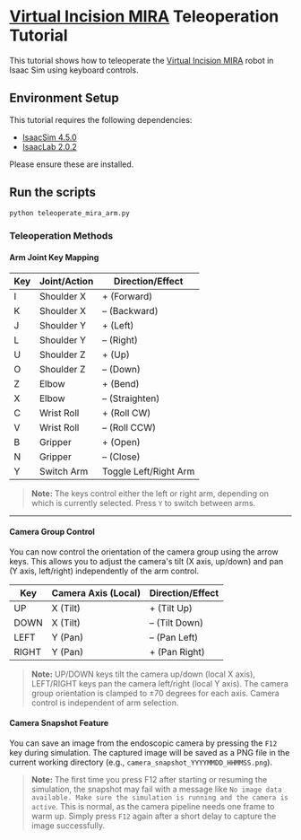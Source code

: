 # [Virtual Incision MIRA](https://virtualincision.com/mira/) Teleoperation Tutorial

This tutorial shows how to teleoperate the [Virtual Incision MIRA](https://virtualincision.com/mira/) robot in Isaac Sim using keyboard controls.

## Environment Setup

This tutorial requires the following dependencies:
- [IsaacSim 4.5.0](https://docs.isaacsim.omniverse.nvidia.com/4.5.0/index.html)
- [IsaacLab 2.0.2](https://isaac-sim.github.io/IsaacLab/v2.0.2/index.html)

Please ensure these are installed.

## Run the scripts

```sh
python teleoperate_mira_arm.py
```

### Teleoperation Methods

#### Arm Joint Key Mapping

| Key   | Joint/Action   | Direction/Effect      |
|-------|---------------|-----------------------|
| I     | Shoulder X    | + (Forward)           |
| K     | Shoulder X    | – (Backward)          |
| J     | Shoulder Y    | + (Left)              |
| L     | Shoulder Y    | – (Right)             |
| U     | Shoulder Z    | + (Up)                |
| O     | Shoulder Z    | – (Down)              |
| Z     | Elbow         | + (Bend)              |
| X     | Elbow         | – (Straighten)        |
| C     | Wrist Roll    | + (Roll CW)           |
| V     | Wrist Roll    | – (Roll CCW)          |
| B     | Gripper       | + (Open)              |
| N     | Gripper       | – (Close)             |
| Y | Switch Arm    | Toggle Left/Right Arm |

> **Note:** The keys control either the left or right arm, depending on which is currently selected. Press `Y` to switch between arms.

---

#### Camera Group Control

You can now control the orientation of the camera group using the arrow keys. This allows you to adjust the camera's tilt (X axis, up/down) and pan (Y axis, left/right) independently of the arm control.

| Key     | Camera Axis (Local) | Direction/Effect      |
|---------|---------------------|----------------------|
| UP      | X (Tilt)            | + (Tilt Up)          |
| DOWN    | X (Tilt)            | – (Tilt Down)        |
| LEFT    | Y (Pan)             | – (Pan Left)         |
| RIGHT   | Y (Pan)             | + (Pan Right)        |

> **Note:** UP/DOWN keys tilt the camera up/down (local X axis), LEFT/RIGHT keys pan the camera left/right (local Y axis). The camera group orientation is clamped to ±70 degrees for each axis. Camera control is independent of arm selection.

#### Camera Snapshot Feature

You can save an image from the endoscopic camera by pressing the `F12` key during simulation. The captured image will be saved as a PNG file in the current working directory (e.g., `camera_snapshot_YYYYMMDD_HHMMSS.png`).

> **Note:** The first time you press F12 after starting or resuming the simulation, the snapshot may fail with a message like `No image data available. Make sure the simulation is running and the camera is active`. This is normal, as the camera pipeline needs one frame to warm up. Simply press `F12` again after a short delay to capture the image successfully.
